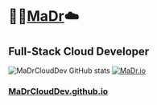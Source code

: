 # :rocket::cactus:[MaDr](https://MaDr.io):cloud:
## Full-Stack Cloud Developer
![MaDrCloudDev GitHub stats](https://github-readme-stats.vercel.app/api?username=madrclouddev&count_private=true&show_icons=true&theme=radical)
[![MaDr.io](https://github-readme-stats.vercel.app/api/pin/?username=madrclouddeva&repo=MaDr.io)](https://github.com/MaDrCloudDev/MaDr.io)
### [MaDrCloudDev.github.io](https://MaDrCloudDev.github.io)
